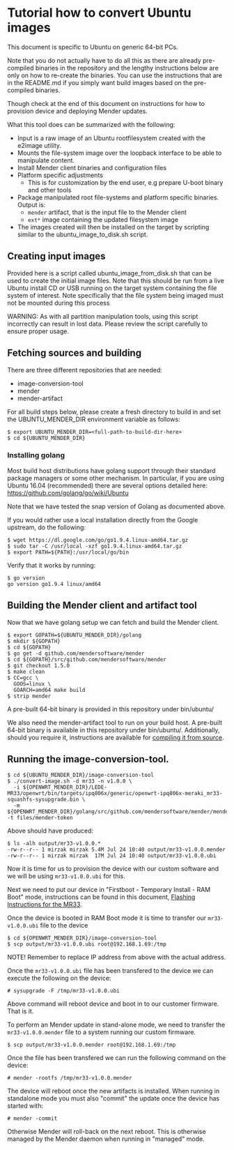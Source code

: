 Tutorial how to convert Ubuntu images
=====================================

This document is specific to Ubuntu on generic 64-bit PCs.

Note that you do not actually have to do all this as there are already
pre-compiled binaries in the repository and the lengthy instructions below are
only on how to re-create the binaries. You can use the instructions that are in
the README.md if you simply want build images based on the pre-compiled binaries.

Though check at the end of this document on instructions for how to provision
device and deploying Mender updates.

What this tool does can be summarized with the following:

- Input is a raw image of an Ubuntu rootfilesystem created with the e2image utility.
- Mounts the file-system image over the loopback interface to be able to manipulate content.
- Install Mender client binaries and configuration files
- Platform specific adjustments
    - This is for customization by the end user, e.g prepare U-boot binary and other tools
- Package manipulated root file-systems and platform specific binaries. Output is:
    - `mender` artifact, that is the input file to the Mender client
    - `ext*` image containing the updated filesystem image
- The images created will then be installed on the target by scripting similar to the 
  ubuntu_image_to_disk.sh script.

## Creating input images

Provided here is a script called ubuntu_image_from_disk.sh that can be
used to create the initial image files. Note that this should be run
from a live Ubuntu install CD or USB running on the target system
containing the file system of interest. Note specifically that the
file system being imaged must not be mounted during this process

WARNING: As with all partition manipulation tools, using this script
incorrectly can result in lost data. Please review the script carefully
to ensure proper usage.

## Fetching sources and building

There are three different repositories that are needed:

- image-conversion-tool
- mender
- mender-artifact

For all build steps below, please create a fresh directory to build in and
set the UBUNTU_MENDER_DIR environment variable as follows:

    $ export UBUNTU_MENDER_DIR=<full-path-to-build-dir-here>
    $ cd ${UBUNTU_MENDER_DIR}

### Installing golang

Most build host distributions have golang support through their standard package
managers or some other mechanism. In particular, if you are using Ubuntu 16.04 (recommended)
there are several options detailed here: https://github.com/golang/go/wiki/Ubuntu

Note that we have tested the snap version of Golang as documented above.

If you would rather use a local installation directly from the Google upstream,
do the following:

    $ wget https://dl.google.com/go/go1.9.4.linux-amd64.tar.gz
    $ sudo tar -C /usr/local -xzf go1.9.4.linux-amd64.tar.gz
    $ export PATH=${PATH}:/usr/local/go/bin

Verify that it works by running:

    $ go version
    go version go1.9.4 linux/amd64

## Building the Mender client and artifact tool

Now that we have golang setup we can fetch and build the Mender client.

    $ export GOPATH=${UBUNTU_MENDER_DIR}/golang
    $ mkdir ${GOPATH}
    $ cd ${GOPATH}
    $ go get -d github.com/mendersoftware/mender
    $ cd ${GOPATH}/src/github.com/mendersoftware/mender
    $ git checkout 1.5.0
    $ make clean
    $ CC=gcc \
      GOOS=linux \
      GOARCH=amd64 make build
    $ strip mender

A pre-built 64-bit binary is provided in this repository under
bin/ubuntu/

We also need the mender-artifact tool to run on your build host. A
pre-built 64-bit binary is available in this repository under
bin/ubuntu/. Additionally, should you require it, instructions are
available for
[compiling it from source](https://docs.mender.io/1.5/artifacts/modifying-a-mender-artifact#compiling-mender-artifact).

## Running the image-conversion-tool.

    $ cd ${UBUNTU_MENDER_DIR}/image-conversion-tool
    $ ./convert-image.sh -d mr33 -n v1.0.0 \
      -i ${OPENWRT_MENDER_DIR}/LEDE-MR33/openwrt/bin/targets/ipq806x/generic/openwrt-ipq806x-meraki_mr33-squashfs-sysupgrade.bin \
      -m ${OPENWRT_MENDER_DIR}/golang/src/github.com/mendersoftware/mender/mender -t files/mender-token

Above should have produced:

    $ ls -alh output/mr33-v1.0.0.*
    -rw-r--r-- 1 mirzak mirzak 5.4M Jul 24 10:40 output/mr33-v1.0.0.mender
    -rw-r--r-- 1 mirzak mirzak  17M Jul 24 10:40 output/mr33-v1.0.0.ubi

Now it is time for us to provision the device with our custom software and we
will be using `mr33-v1.0.0.ubi` for this.

Next we need to put our device in "Firstboot - Temporary Install - RAM Boot" mode,
instructions can be found in this document, [Flashing Instructions for the MR33](https://drive.google.com/drive/folders/1jJa8LzYnY830v3nBZdOgAk0YQK6OdbSS).

Once the device is booted in RAM Boot mode it is time to transfer our `mr33-v1.0.0.ubi`
file to the device

    $ cd ${OPENWRT_MENDER_DIR}/image-conversion-tool
    $ scp output/mr33-v1.0.0.ubi root@192.168.1.69:/tmp

NOTE! Remember to replace IP address from above with the actual address.

Once the `mr33-v1.0.0.ubi` file has been transfered to the device we can execute
the following on the device:

    # sysupgrade -F /tmp/mr33-v1.0.0.ubi

Above command will reboot device and boot in to our customer firmware. That is it.

To perform an Mender update in stand-alone mode, we need to transfer the `mr33-v1.0.0.mender`
file to a system running our custom firmware.

    $ scp output/mr33-v1.0.0.mender root@192.168.1.69:/tmp

Once the file has been transfered we can run the following command on the device:

    # mender -rootfs /tmp/mr33-v1.0.0.mender

The device will reboot once the new artifacts is installed. When running in
standalone mode you must also "commit" the update once the device has started
with:

    # mender -commit

Otherwise Mender will roll-back on the next reboot. This is otherwise managed
by the Mender daemon when running in "managed" mode.

